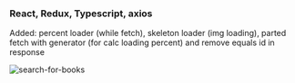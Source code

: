 ### React, Redux, Typescript, axios

Added: percent loader (while fetch), skeleton loader (img loading), parted fetch with generator (for calc loading percent)  and remove equals id in response

![search-for-books](https://user-images.githubusercontent.com/28933027/130713540-42d0f273-fd54-41c3-8798-134caa9a70bf.jpg)
